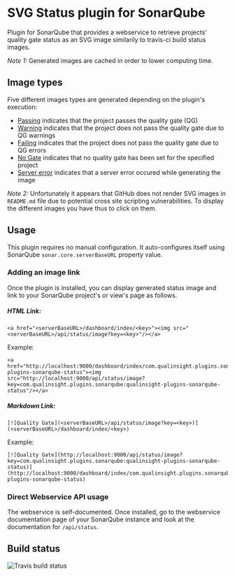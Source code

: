 # SVG Status plugin for SonarQube
Plugin for SonarQube that provides a webservice to retrieve projects' quality gate status as an SVG image similarily to travis-ci build status images. 

_Note 1:_ Generated images are cached in order to lower computing time.

## Image types

Five different images types are generated depending on the plugin's execution:
* [Passing](images/passing.svg) indicates that the project passes the quality gate (QG)
* [Warning](images/warning.svg) indicates that the project does not pass the quality gate due to QG warnings
* [Failing](images/failing.svg) indicates that the project does not pass the quality gate due to QG errors
* [No Gate](images/no_gate.svg) indicates that no quality gate has been set for the specified project
* [Server error](images/server_error.svg) indicates that a server error occured while generating the image

_Note 2:_ Unfortunately it appears that GitHub does not render SVG images in ``README.md`` file due to potential cross site scripting vulnerabilities. To display the different images you have thus to click on them.

## Usage

This plugin requires no manual configuration. It auto-configures itself using SonarQube ``sonar.core.serverBaseURL`` property value. 

### Adding an image link

Once the plugin is installed, you can display generated status image and link to your SonarQube project's or view's page as follows.

##### HTML Link:

```
<a href="<serverBaseURL>/dashboard/index/<key>"><img src="<serverBaseURL>/api/status/image?key=<key>"/></a>
```

Example:

```
<a href="http://localhost:9000/dashboard/index/com.qualinsight.plugins.sonarqube:qualinsight-plugins-sonarqube-status"><img src="http://localhost:9000/api/status/image?key=com.qualinsight.plugins.sonarqube:qualinsight-plugins-sonarqube-status"/></a>
```

##### Markdown Link:

```
[![Quality Gate](<serverBaseURL>/api/status/image?key=<key>)](<serverBaseURL>/dashboard/index/<key>)
```

Example:

```
[![Quality Gate](http://localhost:9000/api/status/image?key=com.qualinsight.plugins.sonarqube:qualinsight-plugins-sonarqube-status)](http://localhost:9000/dashboard/index/com.qualinsight.plugins.sonarqube:qualinsight-plugins-sonarqube-status)
```

### Direct Webservice API usage

The webservice is self-documented. Once installed, go to the webservice documentation page of your SonarQube instance and look at the documentation for ``/api/status``.

## Build status

![Travis build status](https://travis-ci.org/QualInsight/qualinsight-plugins-sonarqube-status.svg?branch=master)

